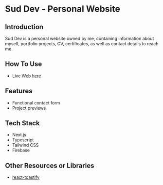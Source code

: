 # Sud Dev - Personal Website

## Introduction

Sud Dev is a personal website owned by me, containing information about myself, portfolio projects, CV, certificates, as well as contact details to reach me.

## How To Use
- Live Web [here](https://github.com/irfansud2nd/sud-dev)

## Features

- Functional contact form
- Project previews

## Tech Stack

- Next.js
- Typescript
- Tailwind CSS
- Firebase

## Other Resources or Libraries

- [react-toastify](https://fkhadra.github.io/react-toastify)

